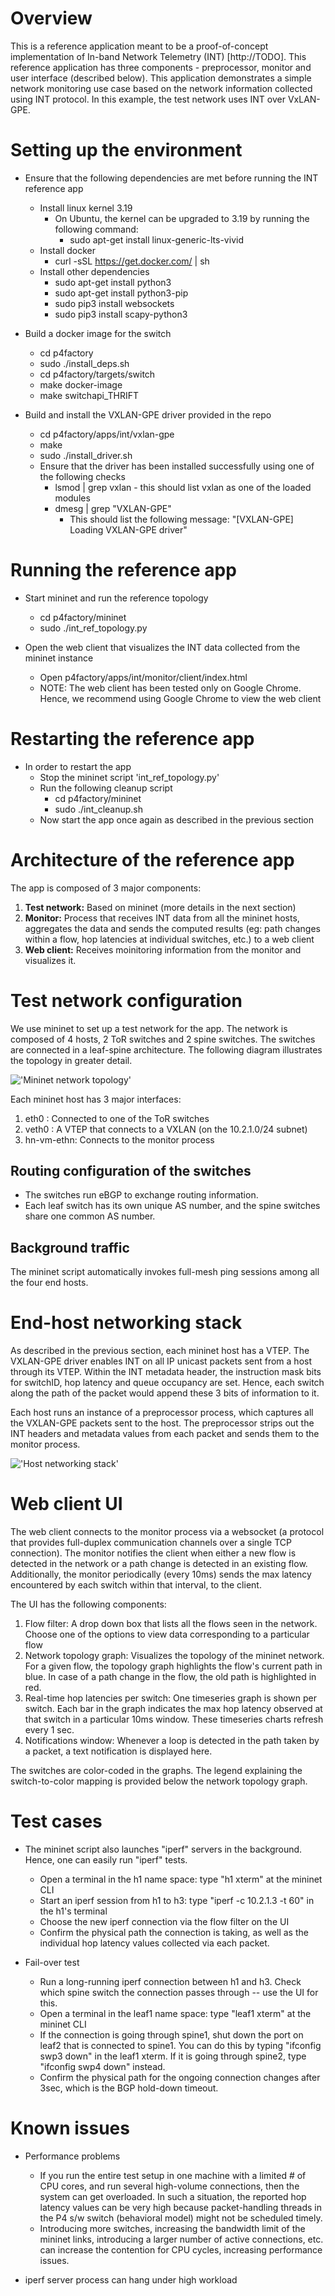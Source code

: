 Overview
========

This is a reference application meant to be a proof-of-concept implementation
of In-band Network Telemetry (INT) [http://TODO].
This reference application has three components - preprocessor, monitor and
user interface (described below). This application demonstrates a simple
network monitoring use case based on the network information collected using INT
protocol.
In this example, the test network uses INT over VxLAN-GPE.

Setting up the environment
===========================

* Ensure that the following dependencies are met before running 
    the INT reference app
  * Install linux kernel 3.19
    * On Ubuntu, the kernel can be upgraded to 3.19 by running the following command:
      * sudo apt-get install linux-generic-lts-vivid
  * Install docker
    * curl -sSL https://get.docker.com/ | sh
  * Install other dependencies
    * sudo apt-get install python3
    * sudo apt-get install python3-pip
    * sudo pip3 install websockets
    * sudo pip3 install scapy-python3
    
* Build a docker image for the switch
  * cd p4factory
  * sudo ./install_deps.sh
  * cd p4factory/targets/switch
  * make docker-image
  * make switchapi_THRIFT

* Build and install the VXLAN-GPE driver provided in the repo
  * cd p4factory/apps/int/vxlan-gpe
  * make
  * sudo ./install_driver.sh
  * Ensure that the driver has been installed successfully using one of the following checks
    * lsmod | grep vxlan - this should list vxlan as one of the loaded modules
    * dmesg | grep "VXLAN-GPE"
      * This should list the following message: "[VXLAN-GPE] Loading VXLAN-GPE driver"

Running the reference app
=========================

* Start mininet and run the reference topology
  * cd p4factory/mininet
  * sudo ./int_ref_topology.py

* Open the web client that visualizes the INT data collected from the mininet instance
  * Open p4factory/apps/int/monitor/client/index.html
  * NOTE: The web client has been tested only on Google Chrome. Hence, we recommend using Google Chrome to view the web client

Restarting the reference app
============================

* In order to restart the app
    * Stop the mininet script 'int_ref_topology.py'
    * Run the following cleanup script
      * cd p4factory/mininet
      * sudo ./int_cleanup.sh
    * Now start the app once again as described in the previous section

Architecture of the reference app
=================================

The app is composed of 3 major components:

1. **Test network:** Based on mininet (more details in the next section)
2. **Monitor:** Process that receives INT data from all the mininet hosts, aggregates the data and sends the computed results (eg: path changes within a flow, hop latencies at individual switches, etc.) to a web client
3. **Web client:** Receives moinitoring information from the monitor and visualizes it.

Test network configuration
==========================

We use mininet to set up a test network for the app. The network is composed of 4 hosts, 2 ToR switches and 2 spine switches. The switches are connected in a leaf-spine architecture. The following diagram illustrates the topology in greater detail.

!['Mininet network topology'](resources/mininet_topology.png)

Each mininet host has 3 major interfaces:

1. eth0 : Connected to one of the ToR switches
2. veth0 : A VTEP that connects to a VXLAN (on the 10.2.1.0/24 subnet)
3. hn-vm-ethn: Connects to the monitor process

Routing configuration of the switches
-------------------------------------

* The switches run eBGP to exchange routing information.
* Each leaf switch has its own unique AS number, and the spine switches share one common AS number.

Background traffic
------------------

The mininet script automatically invokes full-mesh ping sessions among all the four end hosts.

End-host networking stack
==========================

As described in the previous section, each mininet host has a VTEP. The VXLAN-GPE driver enables INT on all IP unicast packets sent from a host through its VTEP. Within the INT metadata header, the instruction mask bits for switchID, hop latency and queue occupancy are set. Hence, each switch along the path of the packet would append these 3 bits of information to it.

Each host runs an instance of a preprocessor process, which captures all the VXLAN-GPE packets sent to the host. The preprocessor strips out the INT headers and metadata values from each packet and sends them to the monitor process.

!['Host networking stack'](resources/host_network_stack.png)

Web client UI
=============

The web client connects to the monitor process via a websocket (a protocol that provides full-duplex communication channels over a single TCP connection). The monitor notifies the client when either a new flow is detected in the network or a path change is detected in an existing flow. Additionally, the monitor periodically (every 10ms) sends the max latency encountered by each switch within that interval, to the client.

The UI has the following components: 

1. Flow filter: A drop down box that lists all the flows seen in the network. Choose one of the options to view data corresponding to a particular flow
2. Network topology graph: Visualizes the topology of the mininet network. For a given flow, the topology graph highlights the flow's current path in blue. In case of a path change in the flow, the old path is highlighted in red.
3. Real-time hop latencies per switch: One timeseries graph is shown per switch. Each bar in the graph indicates the max hop latency observed at that switch in a particular 10ms window. These timeseries charts refresh every 1 sec.
4. Notifications window: Whenever a loop is detected in the path taken by a packet, a text notification is displayed here.

The switches are color-coded in the graphs. The legend explaining the switch-to-color mapping is provided below the network topology graph.

Test cases
==========

* The mininet script also launches "iperf" servers in the background. Hence, one can easily run "iperf" tests.
  * Open a terminal in the h1 name space: type "h1 xterm" at the mininet CLI
  * Start an iperf session from h1 to h3: type "iperf -c 10.2.1.3 -t 60" in the h1's terminal
  * Choose the new iperf connection via the flow filter on the UI
  * Confirm the physical path the connection is taking, as well as the individual hop latency values collected via each packet.

* Fail-over test
  * Run a long-running iperf connection between h1 and h3. Check which spine switch the connection passes through -- use the UI for this.
  * Open a terminal in the leaf1 name space: type "leaf1 xterm" at the mininet CLI
  * If the connection is going through spine1, shut down the port on leaf2 that is connected to spine1. You can do this by typing "ifconfig swp3 down" in the leaf1 xterm. If it is going through spine2, type "ifconfig swp4 down" instead.
  * Confirm the physical path for the ongoing connection changes after 3sec, which is the BGP hold-down timeout.

Known issues
============

* Performance problems
  * If you run the entire test setup in one machine with a limited # of CPU cores, and run several high-volume connections, then the system can get overloaded. In such a situation, the reported hop latency values can be very high because packet-handling threads in the P4 s/w switch (behavioral model) might not be scheduled timely.
  * Introducing more switches, increasing the bandwidth limit of the mininet links, introducing a larger number of active connections, etc. can increase the contention for CPU cycles, increasing performance issues. 

* iperf server process can hang under high workload
